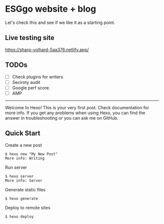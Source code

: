# ESGgo website + blog

Let's check this and see if we like it as a starting point.

## Live testing site

https://sharp-volhard-5aa376.netlify.app/

## TODOs

* [ ] Check plugins for writers
* [ ] Seciroty audit
* [ ] Google perf score.
* [ ] AMP

-----

Welcome to Hexo! This is your very first post. Check documentation for more info. If you get any problems when using Hexo, you can find the answer in troubleshooting or you can ask me on GitHub.

## Quick Start
Create a new post
```
$ hexo new "My New Post"
More info: Writing
```

Run server
```
$ hexo server
More info: Server
```

Generate static files
```
$ hexo generate
```

Deploy to remote sites
```
$ hexo deploy
```